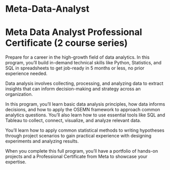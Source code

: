 # Meta-Data-Analyst


# Meta Data Analyst Professional Certificate (2 course series)

Prepare for a career in the high-growth field of data analytics. In this program, you’ll build in-demand technical skills like Python, Statistics, and SQL in spreadsheets to get job-ready in 5 months or less, no prior experience needed.

Data analysis involves collecting, processing, and analyzing data to extract insights that can inform decision-making and strategy across an organization.

In this program, you’ll learn basic data analysis principles, how data informs decisions, and how to apply the OSEMN framework to approach common analytics questions. You’ll also learn how to use essential tools like SQL and Tableau to collect, connect, visualize, and analyze relevant data.

You’ll learn how to apply common statistical methods to writing hypotheses through project scenarios to gain practical experience with designing experiments and analyzing results.

When you complete this full program, you’ll have a portfolio of hands-on projects and a Professional Certificate from Meta to showcase your expertise.

